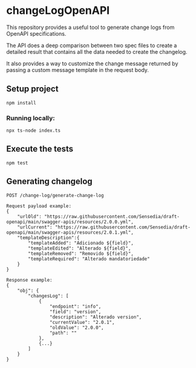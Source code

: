 # changeLogOpenAPI
This repository provides a useful tool to generate change logs from OpenAPI specifications.

The API does a deep comparison between two spec files to create a detailed  result that contains all the data needed to create the changelog.

It also provides a way to customize the change message returned by passing a custom message template in the request body.


## Setup project
```
npm install
```
### Running locally:
```
npx ts-node index.ts
```
## Execute the tests
```
npm test
```

## Generating changelog

```
POST /change-log/generate-change-log

Request payload example:
{
    "urlOld": "https://raw.githubusercontent.com/Sensedia/draft-openapi/main/swagger-apis/resources/2.0.0.yml",
    "urlCurrent": "https://raw.githubusercontent.com/Sensedia/draft-openapi/main/swagger-apis/resources/2.0.1.yml",
    "templateDescription":{
        "templateAdded": "Adicionado ${field}",
        "templateEdited": "Alterado ${field}",
        "templateRemoved": "Removido ${field}",
        "templateRequired": "Alterado mandatoriedade"
    }
}
```

```
Response example:
{
    "obj": {
        "changesLog": [
            {
                "endpoint": "info",
                "field": "version",
                "description": "Alterado version",
                "currentValue": "2.0.1",
                "oldValue": "2.0.0",
                "path": ""
            }, 
            {...}
        ]
    }
}
```
